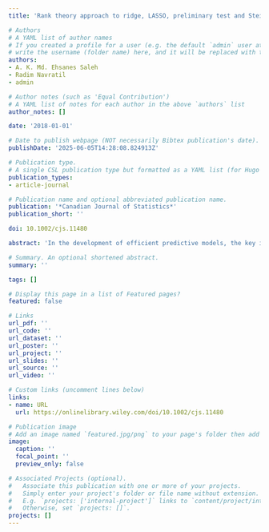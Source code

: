 ```yaml
---
title: 'Rank theory approach to ridge, LASSO, preliminary test and Stein-type estimators: a comparative study'

# Authors
# A YAML list of author names
# If you created a profile for a user (e.g. the default `admin` user at `content/authors/admin/`), 
# write the username (folder name) here, and it will be replaced with their full name and linked to their profile.
authors:
- A. K. Md. Ehsanes Saleh
- Radim Navratil
- admin

# Author notes (such as 'Equal Contribution')
# A YAML list of notes for each author in the above `authors` list
author_notes: []

date: '2018-01-01'

# Date to publish webpage (NOT necessarily Bibtex publication's date).
publishDate: '2025-06-05T14:28:08.824913Z'

# Publication type.
# A single CSL publication type but formatted as a YAML list (for Hugo requirements).
publication_types:
- article-journal

# Publication name and optional abbreviated publication name.
publication: '*Canadian Journal of Statistics*'
publication_short: ''

doi: 10.1002/cjs.11480

abstract: 'In the development of efficient predictive models, the key is to identify suitable predictors to establish a prediction model for a given linear or nonlinear model. This paper provides a comparative study of ridge regression, least absolute shrinkage and selector operator (LASSO), preliminary test (PTE) and Stein-type estimators based on the theory of rank statistics. Under the orthonormal design matrix of a given linear model, we find that the rank-based ridge estimator outperforms the usual rank estimator, restricted R-estimator, rank-based LASSO, PTE and Stein-type R-estimators uniformly. On the other hand, neither LASSO nor the usual R-estimator, preliminary test and Stein-type R-estimators outperform the other. The region of dominance of LASSO over all the R-estimators (except the ridge R-estimator) is the sparsity-dimensional interval around the origin of the parameter space. We observe that the $L_2$-risk of the restricted R-estimator equals the lower bound on the $L_2$-risk of LASSO. Our conclusions are based on $L_2$-risk analysis and relative $L_2$-risk efficiencies with related tables and graphs.'

# Summary. An optional shortened abstract.
summary: ''

tags: []

# Display this page in a list of Featured pages?
featured: false

# Links
url_pdf: ''
url_code: ''
url_dataset: ''
url_poster: ''
url_project: ''
url_slides: ''
url_source: ''
url_video: ''

# Custom links (uncomment lines below)
links:
- name: URL
  url: https://onlinelibrary.wiley.com/doi/10.1002/cjs.11480

# Publication image
# Add an image named `featured.jpg/png` to your page's folder then add a caption below.
image:
  caption: ''
  focal_point: ''
  preview_only: false

# Associated Projects (optional).
#   Associate this publication with one or more of your projects.
#   Simply enter your project's folder or file name without extension.
#   E.g. `projects: ['internal-project']` links to `content/project/internal-project/index.md`.
#   Otherwise, set `projects: []`.
projects: []
---
```


